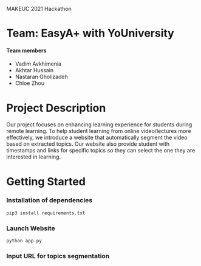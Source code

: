 MAKEUC 2021 Hackathon

Team: EasyA+ with YoUniversity
==============================

#### Team members

* Vadim Avkhimenia
* Akhtar Hussain
* Nastaran Gholizadeh
* Chloe Zhou


Project Description
==============================
Our project focuses on enhancing learning experience for students during remote learning. To help student learning from online video/lectures more effectively, we introduce a website that automatically segment the video based on extracted topics. Our website also provide student with timestamps and links for specific topics so they can select the one they are interested in learning. 


Getting Started
==============================

### Installation of dependencies 
```
pip3 install requirements.txt
```

### Launch Website
```
python app.py
```

### Input URL for topics segmentation 

